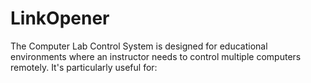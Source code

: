 # LinkOpener
The Computer Lab Control System is designed for educational environments where an instructor needs to control multiple computers remotely. It's particularly useful for:
